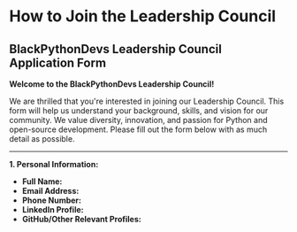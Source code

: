 # How to Join the Leadership Council

## **BlackPythonDevs Leadership Council Application Form**

**Welcome to the BlackPythonDevs Leadership Council!**

We are thrilled that you're interested in joining our Leadership Council. This form will help us understand your background, skills, and vision for our community. We value diversity, innovation, and passion for Python and open-source development. Please fill out the form below with as much detail as possible.

---

**1. Personal Information:**

- **Full Name:** 
- **Email Address:**  
- **Phone Number:**  
- **LinkedIn Profile:**  
- **GitHub/Other Relevant Profiles:**  




